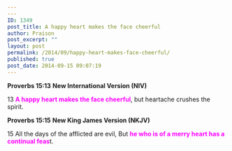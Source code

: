 ```yaml
---
---
ID: 1349
post_title: A happy heart makes the face cheerful
author: Praison
post_excerpt: ""
layout: post
permalink: /2014/09/happy-heart-makes-face-cheerful/
published: true
post_date: 2014-09-15 09:07:19
---
```

<strong>Proverbs 15:13</strong>
<strong> New International Version (NIV)</strong>

13 <span style="color: #ff00ff;"><strong>A happy heart makes the face cheerful</strong></span>,
but heartache crushes the spirit.

<strong>Proverbs 15:15</strong>
<strong> New King James Version (NKJV)</strong>

15 All the days of the afflicted are evil,
But <span style="color: #ff00ff;"><strong>he who is of a merry heart has a continual feas</strong></span>t.